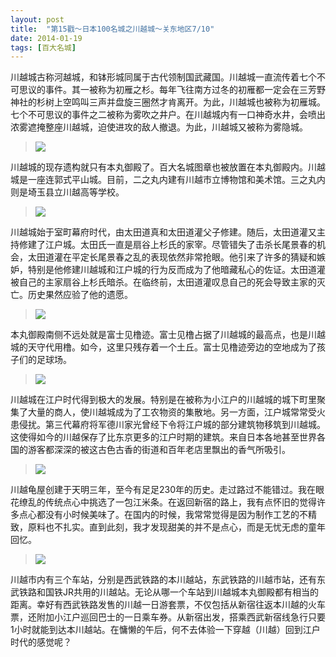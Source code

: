 ```yaml
---
layout: post
title:  "第15戳～日本100名城之川越城～关东地区7/10"
date: 2014-01-19
tags: [百大名城]
---
```


川越城古称河越城，和钵形城同属于古代领制国武藏国。川越城一直流传着七个不可思议的事件。其一被称为初雁之杉。每年飞往南方过冬的初雁都一定会在三芳野神社的杉树上空鸣叫三声并盘旋三圈然才肯离开。为此，川越城也被称为初雁城。七个不可思议的事件之二被称为雾吹之井户。在川越城内有一口神奇水井，会喷出浓雾遮掩整座川越城，迫使进攻的敌人撤退。为此，川越城又被称为雾隐城。

> <img src="{{ site.baseurl }}/assets/oshiro/019/kawagoejou-001.jpg">

川越城的现存遗构就只有本丸御殿了。百大名城图章也被放置在本丸御殿内。川越城是一座连郭式平山城。目前，二之丸内建有川越市立博物馆和美术馆。三之丸内则是埼玉县立川越高等学校。

> <img src="{{ site.baseurl }}/assets/oshiro/019/kawagoejou-002.jpg">

川越城始于室町幕府时代，由太田道真和太田道灌父子修建。随后，太田道灌又主持修建了江户城。太田氏一直是扇谷上杉氏的家宰。尽管错失了击杀长尾景春的机会，太田道灌在平定长尾景春之乱的表现依然非常抢眼。他引来了许多的猜疑和嫉妒，特别是他修建川越城和江户城的行为反而成为了他暗藏私心的佐证。太田道灌被自己的主家扇谷上杉氏暗杀。在临终前，太田道灌叹息自己的死会导致主家的灭亡。历史果然应验了他的遗愿。

> <img src="{{ site.baseurl }}/assets/oshiro/019/kawagoejou-003.jpg">

本丸御殿南侧不远处就是富士见橹迹。富士见橹占据了川越城的最高点，也是川越城的天守代用橹。如今，这里只残存着一个土丘。富士见橹迹旁边的空地成为了孩子们的足球场。

> <img src="{{ site.baseurl }}/assets/oshiro/019/kawagoejou-004.jpg">

川越城在江户时代得到极大的发展。特别是在被称为小江户的川越城的城下町里聚集了大量的商人，使川越城成为了工农物资的集散地。另一方面，江户城常常受火患侵扰。第三代幕府将军德川家光曾经下令将江户城的部分建筑物移筑到川越城。这使得如今的川越保存了比东京更多的江户时期的建筑。来自日本各地甚至世界各国的游客都深深的被这古色古香的街道和百年老店里飘出的香气所吸引。

> <img src="{{ site.baseurl }}/assets/oshiro/019/kawagoejou-005.jpg">

川越龟屋创建于天明三年，至今有足足230年的历史。走过路过不能错过。我在眼花缭乱的传统点心中挑选了一包江米条。在返回新宿的路上，我有点怀旧的觉得许多点心都没有小时候美味了。在国内的时候，我常常觉得是因为制作工艺的不精致，原料也不扎实。直到此刻，我才发现甜美的并不是点心，而是无忧无虑的童年回忆。

> <img src="{{ site.baseurl }}/assets/oshiro/019/kawagoejou-006.jpg">

川越市内有三个车站，分别是西武铁路的本川越站，东武铁路的川越市站，还有东武铁路和国铁JR共用的川越站。无论从哪一个车站到川越城本丸御殿都有相当的距离。幸好有西武铁路发售的川越一日游套票，不仅包括从新宿往返本川越的火车票，还附加小江户巡回巴士的一日乘车券。从新宿出发，搭乘西武新宿线急行只要1小时就能到达本川越站。在慵懒的午后，何不去体验一下穿越（川越）回到江户时代的感觉呢？
